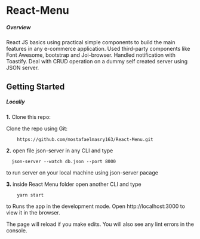 # React-Menu

##### Overview

 React JS basics using practical simple components to build the main features in any e-commerce application.  Used third-party components like Font Awesome, bootstrap and Joi-browser. Handled notification with Toastify. Deal with CRUD operation on a dummy self created server using JSON server.
 
 
 ## Getting Started
 
 ##### Locally	

**1.** Clone this repo:	

Clone the repo using Git: 

```
	https://github.com/mostafaelmasry163/React-Menu.git
```

**2.** open file json-server in any CLI and type
```
  json-server --watch db.json --port 8000
```
to run server on your local machine using json-server pacage 

**3.** inside React Menu folder open another CLI and type 
```
    yarn start
```
to Runs the app in the development mode.
Open http://localhost:3000 to view it in the browser.

The page will reload if you make edits.
You will also see any lint errors in the console.



